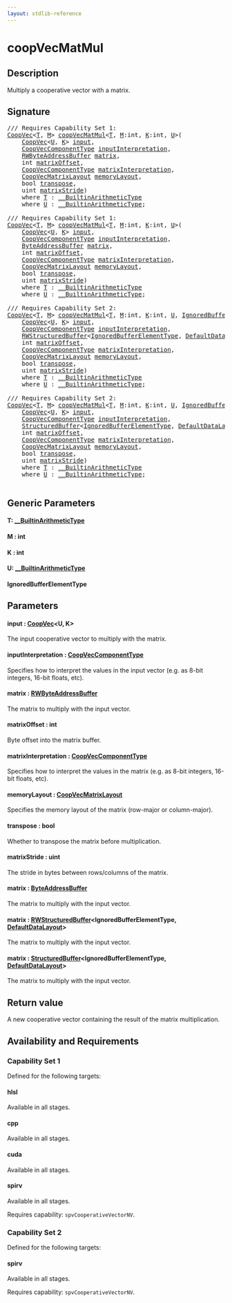 ```yaml
---
layout: stdlib-reference
---
```


# coopVecMatMul

## Description

Multiply a cooperative vector with a matrix.



## Signature 

<pre>
/// Requires Capability Set 1:
<a href="../../types/coopvec-04/index.html" class="code_type">CoopVec</a>&lt;<a href=".html#typeparam-T" class="code_type">T</a>, <a href=".html#decl-M" class="code_var">M</a>&gt; <a href=".html">coopVecMatMul</a>&lt;<a href=".html#typeparam-T" class="code_type">T</a>, <a href=".html#decl-M" class="code_var">M</a>:<span class="code_keyword">int</span>, <a href=".html#decl-K" class="code_var">K</a>:<span class="code_keyword">int</span>, <a href=".html#typeparam-U" class="code_type">U</a>&gt;(
    <a href="../../types/coopvec-04/index.html" class="code_type">CoopVec</a>&lt;<a href=".html#typeparam-U" class="code_type">U</a>, <a href=".html#decl-K" class="code_var">K</a>&gt; <a href=".html#decl-input" class="code_param">input</a>,
    <a href="../../types/coopveccomponenttype-047g/index.html" class="code_type">CoopVecComponentType</a> <a href=".html#decl-inputInterpretation" class="code_param">inputInterpretation</a>,
    <a href="../../types/rwbyteaddressbuffer-0126d/index.html" class="code_type">RWByteAddressBuffer</a> <a href=".html#decl-matrix" class="code_param">matrix</a>,
    <span class="code_keyword">int</span> <a href=".html#decl-matrixOffset" class="code_param">matrixOffset</a>,
    <a href="../../types/coopveccomponenttype-047g/index.html" class="code_type">CoopVecComponentType</a> <a href=".html#decl-matrixInterpretation" class="code_param">matrixInterpretation</a>,
    <a href="../../types/coopvecmatrixlayout-047d/index.html" class="code_type">CoopVecMatrixLayout</a> <a href=".html#decl-memoryLayout" class="code_param">memoryLayout</a>,
    <span class="code_keyword">bool</span> <a href=".html#decl-transpose" class="code_param">transpose</a>,
    <span class="code_keyword">uint</span> <a href=".html#decl-matrixStride" class="code_param">matrixStride</a>)
    <span class='code_keyword'>where</span> <a href=".html#typeparam-T" class="code_type">T</a> : <a href="../../interfaces/0_builtinarithmetictype-029j/index.html" class="code_type">__BuiltinArithmeticType</a>
    <span class='code_keyword'>where</span> <a href=".html#typeparam-U" class="code_type">U</a> : <a href="../../interfaces/0_builtinarithmetictype-029j/index.html" class="code_type">__BuiltinArithmeticType</a>;

/// Requires Capability Set 1:
<a href="../../types/coopvec-04/index.html" class="code_type">CoopVec</a>&lt;<a href=".html#typeparam-T" class="code_type">T</a>, <a href=".html#decl-M" class="code_var">M</a>&gt; <a href=".html">coopVecMatMul</a>&lt;<a href=".html#typeparam-T" class="code_type">T</a>, <a href=".html#decl-M" class="code_var">M</a>:<span class="code_keyword">int</span>, <a href=".html#decl-K" class="code_var">K</a>:<span class="code_keyword">int</span>, <a href=".html#typeparam-U" class="code_type">U</a>&gt;(
    <a href="../../types/coopvec-04/index.html" class="code_type">CoopVec</a>&lt;<a href=".html#typeparam-U" class="code_type">U</a>, <a href=".html#decl-K" class="code_var">K</a>&gt; <a href=".html#decl-input" class="code_param">input</a>,
    <a href="../../types/coopveccomponenttype-047g/index.html" class="code_type">CoopVecComponentType</a> <a href=".html#decl-inputInterpretation" class="code_param">inputInterpretation</a>,
    <a href="../../types/byteaddressbuffer-04b/index.html" class="code_type">ByteAddressBuffer</a> <a href=".html#decl-matrix" class="code_param">matrix</a>,
    <span class="code_keyword">int</span> <a href=".html#decl-matrixOffset" class="code_param">matrixOffset</a>,
    <a href="../../types/coopveccomponenttype-047g/index.html" class="code_type">CoopVecComponentType</a> <a href=".html#decl-matrixInterpretation" class="code_param">matrixInterpretation</a>,
    <a href="../../types/coopvecmatrixlayout-047d/index.html" class="code_type">CoopVecMatrixLayout</a> <a href=".html#decl-memoryLayout" class="code_param">memoryLayout</a>,
    <span class="code_keyword">bool</span> <a href=".html#decl-transpose" class="code_param">transpose</a>,
    <span class="code_keyword">uint</span> <a href=".html#decl-matrixStride" class="code_param">matrixStride</a>)
    <span class='code_keyword'>where</span> <a href=".html#typeparam-T" class="code_type">T</a> : <a href="../../interfaces/0_builtinarithmetictype-029j/index.html" class="code_type">__BuiltinArithmeticType</a>
    <span class='code_keyword'>where</span> <a href=".html#typeparam-U" class="code_type">U</a> : <a href="../../interfaces/0_builtinarithmetictype-029j/index.html" class="code_type">__BuiltinArithmeticType</a>;

/// Requires Capability Set 2:
<a href="../../types/coopvec-04/index.html" class="code_type">CoopVec</a>&lt;<a href=".html#typeparam-T" class="code_type">T</a>, <a href=".html#decl-M" class="code_var">M</a>&gt; <a href=".html">coopVecMatMul</a>&lt;<a href=".html#typeparam-T" class="code_type">T</a>, <a href=".html#decl-M" class="code_var">M</a>:<span class="code_keyword">int</span>, <a href=".html#decl-K" class="code_var">K</a>:<span class="code_keyword">int</span>, <a href=".html#typeparam-U" class="code_type">U</a>, <a href=".html#typeparam-IgnoredBufferElementType" class="code_type">IgnoredBufferElementType</a>&gt;(
    <a href="../../types/coopvec-04/index.html" class="code_type">CoopVec</a>&lt;<a href=".html#typeparam-U" class="code_type">U</a>, <a href=".html#decl-K" class="code_var">K</a>&gt; <a href=".html#decl-input" class="code_param">input</a>,
    <a href="../../types/coopveccomponenttype-047g/index.html" class="code_type">CoopVecComponentType</a> <a href=".html#decl-inputInterpretation" class="code_param">inputInterpretation</a>,
    <a href="../../types/rwstructuredbuffer-012c/index.html" class="code_type">RWStructuredBuffer</a>&lt;<a href=".html#typeparam-IgnoredBufferElementType" class="code_type">IgnoredBufferElementType</a>, <a href="../../types/defaultdatalayout-07b/index.html" class="code_type">DefaultDataLayout</a>&gt; <a href=".html#decl-matrix" class="code_param">matrix</a>,
    <span class="code_keyword">int</span> <a href=".html#decl-matrixOffset" class="code_param">matrixOffset</a>,
    <a href="../../types/coopveccomponenttype-047g/index.html" class="code_type">CoopVecComponentType</a> <a href=".html#decl-matrixInterpretation" class="code_param">matrixInterpretation</a>,
    <a href="../../types/coopvecmatrixlayout-047d/index.html" class="code_type">CoopVecMatrixLayout</a> <a href=".html#decl-memoryLayout" class="code_param">memoryLayout</a>,
    <span class="code_keyword">bool</span> <a href=".html#decl-transpose" class="code_param">transpose</a>,
    <span class="code_keyword">uint</span> <a href=".html#decl-matrixStride" class="code_param">matrixStride</a>)
    <span class='code_keyword'>where</span> <a href=".html#typeparam-T" class="code_type">T</a> : <a href="../../interfaces/0_builtinarithmetictype-029j/index.html" class="code_type">__BuiltinArithmeticType</a>
    <span class='code_keyword'>where</span> <a href=".html#typeparam-U" class="code_type">U</a> : <a href="../../interfaces/0_builtinarithmetictype-029j/index.html" class="code_type">__BuiltinArithmeticType</a>;

/// Requires Capability Set 2:
<a href="../../types/coopvec-04/index.html" class="code_type">CoopVec</a>&lt;<a href=".html#typeparam-T" class="code_type">T</a>, <a href=".html#decl-M" class="code_var">M</a>&gt; <a href=".html">coopVecMatMul</a>&lt;<a href=".html#typeparam-T" class="code_type">T</a>, <a href=".html#decl-M" class="code_var">M</a>:<span class="code_keyword">int</span>, <a href=".html#decl-K" class="code_var">K</a>:<span class="code_keyword">int</span>, <a href=".html#typeparam-U" class="code_type">U</a>, <a href=".html#typeparam-IgnoredBufferElementType" class="code_type">IgnoredBufferElementType</a>&gt;(
    <a href="../../types/coopvec-04/index.html" class="code_type">CoopVec</a>&lt;<a href=".html#typeparam-U" class="code_type">U</a>, <a href=".html#decl-K" class="code_var">K</a>&gt; <a href=".html#decl-input" class="code_param">input</a>,
    <a href="../../types/coopveccomponenttype-047g/index.html" class="code_type">CoopVecComponentType</a> <a href=".html#decl-inputInterpretation" class="code_param">inputInterpretation</a>,
    <a href="../../types/structuredbuffer-0a/index.html" class="code_type">StructuredBuffer</a>&lt;<a href=".html#typeparam-IgnoredBufferElementType" class="code_type">IgnoredBufferElementType</a>, <a href="../../types/defaultdatalayout-07b/index.html" class="code_type">DefaultDataLayout</a>&gt; <a href=".html#decl-matrix" class="code_param">matrix</a>,
    <span class="code_keyword">int</span> <a href=".html#decl-matrixOffset" class="code_param">matrixOffset</a>,
    <a href="../../types/coopveccomponenttype-047g/index.html" class="code_type">CoopVecComponentType</a> <a href=".html#decl-matrixInterpretation" class="code_param">matrixInterpretation</a>,
    <a href="../../types/coopvecmatrixlayout-047d/index.html" class="code_type">CoopVecMatrixLayout</a> <a href=".html#decl-memoryLayout" class="code_param">memoryLayout</a>,
    <span class="code_keyword">bool</span> <a href=".html#decl-transpose" class="code_param">transpose</a>,
    <span class="code_keyword">uint</span> <a href=".html#decl-matrixStride" class="code_param">matrixStride</a>)
    <span class='code_keyword'>where</span> <a href=".html#typeparam-T" class="code_type">T</a> : <a href="../../interfaces/0_builtinarithmetictype-029j/index.html" class="code_type">__BuiltinArithmeticType</a>
    <span class='code_keyword'>where</span> <a href=".html#typeparam-U" class="code_type">U</a> : <a href="../../interfaces/0_builtinarithmetictype-029j/index.html" class="code_type">__BuiltinArithmeticType</a>;

</pre>

## Generic Parameters

####  <a id="typeparam-T"></a>T: [\_\_BuiltinArithmeticType](../../interfaces/0_builtinarithmetictype-029j/index.html)
####  <a id="decl-M"></a>M  : int
####  <a id="decl-K"></a>K  : int
####  <a id="typeparam-U"></a>U: [\_\_BuiltinArithmeticType](../../interfaces/0_builtinarithmetictype-029j/index.html)
####  <a id="typeparam-IgnoredBufferElementType"></a>IgnoredBufferElementType

## Parameters

####  <a id="decl-input"></a>input  : [CoopVec](../../types/coopvec-04/index.html)\<U, K\>
The input cooperative vector to multiply with the matrix.

####  <a id="decl-inputInterpretation"></a>inputInterpretation  : [CoopVecComponentType](../../types/coopveccomponenttype-047g/index.html)
Specifies how to interpret the values in the input vector (e.g. as 8-bit integers, 16-bit floats, etc).

####  <a id="decl-matrix"></a>matrix  : [RWByteAddressBuffer](../../types/rwbyteaddressbuffer-0126d/index.html)
The matrix to multiply with the input vector.

####  <a id="decl-matrixOffset"></a>matrixOffset  : int
Byte offset into the matrix buffer.

####  <a id="decl-matrixInterpretation"></a>matrixInterpretation  : [CoopVecComponentType](../../types/coopveccomponenttype-047g/index.html)
Specifies how to interpret the values in the matrix (e.g. as 8-bit integers, 16-bit floats, etc).

####  <a id="decl-memoryLayout"></a>memoryLayout  : [CoopVecMatrixLayout](../../types/coopvecmatrixlayout-047d/index.html)
Specifies the memory layout of the matrix (row-major or column-major).

####  <a id="decl-transpose"></a>transpose  : bool
Whether to transpose the matrix before multiplication.

####  <a id="decl-matrixStride"></a>matrixStride  : uint
The stride in bytes between rows/columns of the matrix.

####  <a id="decl-matrix"></a>matrix  : [ByteAddressBuffer](../../types/byteaddressbuffer-04b/index.html)
The matrix to multiply with the input vector.

####  <a id="decl-matrix"></a>matrix  : [RWStructuredBuffer](../../types/rwstructuredbuffer-012c/index.html)\<IgnoredBufferElementType, [DefaultDataLayout](../../types/defaultdatalayout-07b/index.html)\>
The matrix to multiply with the input vector.

####  <a id="decl-matrix"></a>matrix  : [StructuredBuffer](../../types/structuredbuffer-0a/index.html)\<IgnoredBufferElementType, [DefaultDataLayout](../../types/defaultdatalayout-07b/index.html)\>
The matrix to multiply with the input vector.


## Return value
A new cooperative vector containing the result of the matrix multiplication.


## Availability and Requirements

### Capability Set 1

Defined for the following targets:

#### hlsl
Available in all stages.

#### cpp
Available in all stages.

#### cuda
Available in all stages.

#### spirv
Available in all stages.

Requires capability: `spvCooperativeVectorNV`.

### Capability Set 2

Defined for the following targets:

#### spirv
Available in all stages.

Requires capability: `spvCooperativeVectorNV`.


